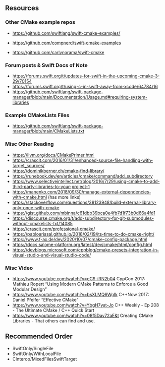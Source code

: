 ## Resources

### Other CMake example repos
- https://github.com/swiftlang/swift-cmake-examples/
- https://github.com/compnerd/swift-cmake-examples


- https://github.com/carlynorama/swift-cmake


### Forum posts & Swift Docs of Note
- https://forums.swift.org/t/updates-for-swift-in-the-upcoming-cmake-3-29/70154
- https://forums.swift.org/t/using-c-in-swift-away-from-xcode/64784/16
- https://github.com/swiftlang/swift-package-manager/blob/main/Documentation/Usage.md#requiring-system-libraries

### Example CMakeLists Files
- https://github.com/swiftlang/swift-package-manager/blob/main/CMakeLists.txt


### Misc Other Reading
- https://llvm.org/docs/CMakePrimer.html
- https://crascit.com/2016/01/31/enhanced-source-file-handling-with-target_sources/
- https://dominikberner.ch/cmake-find-library/
- https://runebook.dev/en/articles/cmake/command/add_subdirectory
- https://www.selectiveintellect.net/blog/2016/7/29/using-cmake-to-add-third-party-libraries-to-your-project-1
- https://manenko.com/2018/09/30/manage-external-dependencies-with-cmake.html (has more links)
- https://stackoverflow.com/questions/38123948/build-external-library-only-once-with-cmake
- https://gist.github.com/mbinna/c61dbb39bca0e4fb7d1f73b0d66a4fd1
- https://discourse.cmake.org/t/add-subdirectory-for-git-submodules-without-cmakelists-txt/14085
- https://crascit.com/professional-cmake/
- https://pabloariasal.github.io/2018/02/19/its-time-to-do-cmake-right/
- https://www.f-ax.de/dev/2020/10/07/cmake-config-package.html
- https://docs.salome-platform.org/latest/dev/cmake/html/config.html
- https://devblogs.microsoft.com/cppblog/cmake-presets-integration-in-visual-studio-and-visual-studio-code/

### Misc Video
- https://www.youtube.com/watch?v=eC9-iRN2b04 CppCon 2017: Mathieu Ropert “Using Modern CMake Patterns to Enforce a Good Modular Design”
- https://www.youtube.com/watch?v=bsXLMQ6WgIk C++Now 2017: Daniel Pfeifer “Effective CMake"
- https://www.youtube.com/watch?v=YbgH7yat-Jo C++ Weekly - Ep 208 - The Ultimate CMake / C++ Quick Start
- https://www.youtube.com/watch?v=08f5Dav72aE&t Creating CMake Libraries - That others can find and use.


## Recommended Order

- SwiftOnly/SingleFile
- SwiftOnly/WithLocalFile
- CInterop/MixedFilesSwiftTarget


